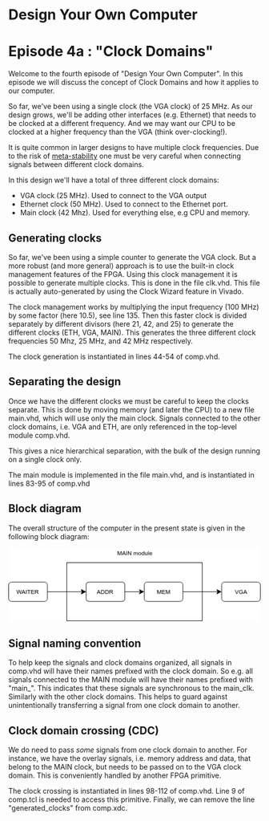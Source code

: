 # Design Your Own Computer
# Episode 4a : "Clock Domains"

Welcome to the fourth episode of "Design Your Own Computer". In this episode we
will discuss the concept of Clock Domains and how it applies to our computer.

So far, we've been using a single clock (the VGA clock) of 25 MHz. As our
design grows, we'll be adding other interfaces (e.g. Ethernet) that needs to be
clocked at a different frequency.  And we may want our CPU to be clocked at a
higher frequency than the VGA (think over-clocking!).

It is quite common in larger designs to have multiple clock frequencies. Due to
the risk of
[meta-stability](http://chipdesignmag.com/display.php?articleId=32&issueId=5#)
one must be very careful when connecting signals between different clock domains.

In this design we'll have a total of three different clock domains:
* VGA clock (25 MHz). Used to connect to the VGA output
* Ethernet clock (50 MHz). Used to connect to the Ethernet port.
* Main clock (42 Mhz). Used for everything else, e.g CPU and memory.

## Generating clocks
So far, we've been using a simple counter to generate the VGA clock. But a more
robust (and more general) approach is to use the built-in clock management
features of the FPGA. Using this clock management it is possible to generate
multiple clocks. This is done in the file clk.vhd. This file is actually
auto-generated by using the Clock Wizard feature in Vivado.

The clock management works by multiplying the input frequency (100 MHz) by some
factor (here 10.5), see line 135. Then this faster clock is divided separately
by different divisors (here 21, 42, and 25) to generate the different clocks
(ETH, VGA, MAIN). This generates the three different clock frequencies 50 Mhz,
25 MHz, and 42 MHz respectively.

The clock generation is instantiated in lines 44-54 of comp.vhd.

## Separating the design
Once we have the different clocks we must be careful to keep the clocks
separate.  This is done by moving memory (and later the CPU) to a new file
main.vhd, which will use only the main clock. Signals connected to the other
clock domains, i.e. VGA and ETH, are only referenced in the top-level module
comp.vhd.

This gives a nice hierarchical separation, with the bulk of the design running
on a single clock only.

The main module is implemented in the file main.vhd, and is instantiated in
lines 83-95 of comp.vhd

## Block diagram
The overall structure of the computer in the present state is given in the
following block diagram:

![Block Diagram](Block_Diagram.png "Block Diagram")

## Signal naming convention
To help keep the signals and clock domains organized, all signals in comp.vhd
will have their names prefixed with the clock domain. So e.g. all signals
connected to the MAIN module will have their names prefixed with "main\_". This
indicates that these signals are synchronous to the main\_clk. Similarly with
the other clock domains. This helps to guard against unintentionally
transferring a signal from one clock domain to another.

## Clock domain crossing (CDC)
We do need to pass *some* signals from one clock domain to another. For
instance, we have the overlay signals, i.e. memory address and data, that
belong to the MAIN clock, but needs to be passed on to the VGA clock domain.
This is conveniently handled by another FPGA primitive.

The clock crossing is instantiated in lines 98-112 of comp.vhd.  Line 9 of
comp.tcl is needed to access this primitive. Finally, we can remove the line
"generated\_clocks" from comp.xdc.

